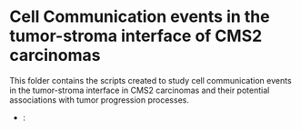 # Cell Communication events in the tumor-stroma interface of CMS2 carcinomas

This folder contains the scripts created to study cell communication events in the tumor-stroma interface in CMS2 carcinomas and their potential associations with tumor progression processes.


* [](): 







